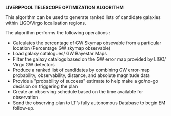 **LIVERPPOOL TELESCOPE OPTIMIZATION ALGORITHM**

This algorithm can be used to generate ranked lists of candidate galaxies within LIGO/Virgo localisation regions. 

The algorithm performs the following operations :
* Calculates the percentage of GW Skymap obsevable from a particular location (Percentage GW skymap observable)
* Load galaxy catalogues/ GW Bayestar Maps
* Filter the galaxy catalogs based on the GW error map provided by LIGO/ Virgo GW detectors 
* Produce a ranked list of candidates by combining GW error-map probability, observability, distance, and absolute magnitude data 
* Provide a "probability of success" estimate to help make a go/no-go decision on triggering the plan
* Create an observing schedule based on the time available for observation.
* Send the observing plan to LT’s fully autonomous Database to begin EM follow-up.


